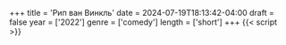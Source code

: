 +++
title = 'Рип ван Винкль'
date = 2024-07-19T18:13:42-04:00
draft = false
year = ['2022']
genre = ['comedy']
length = ['short']
+++
{{< script >}}